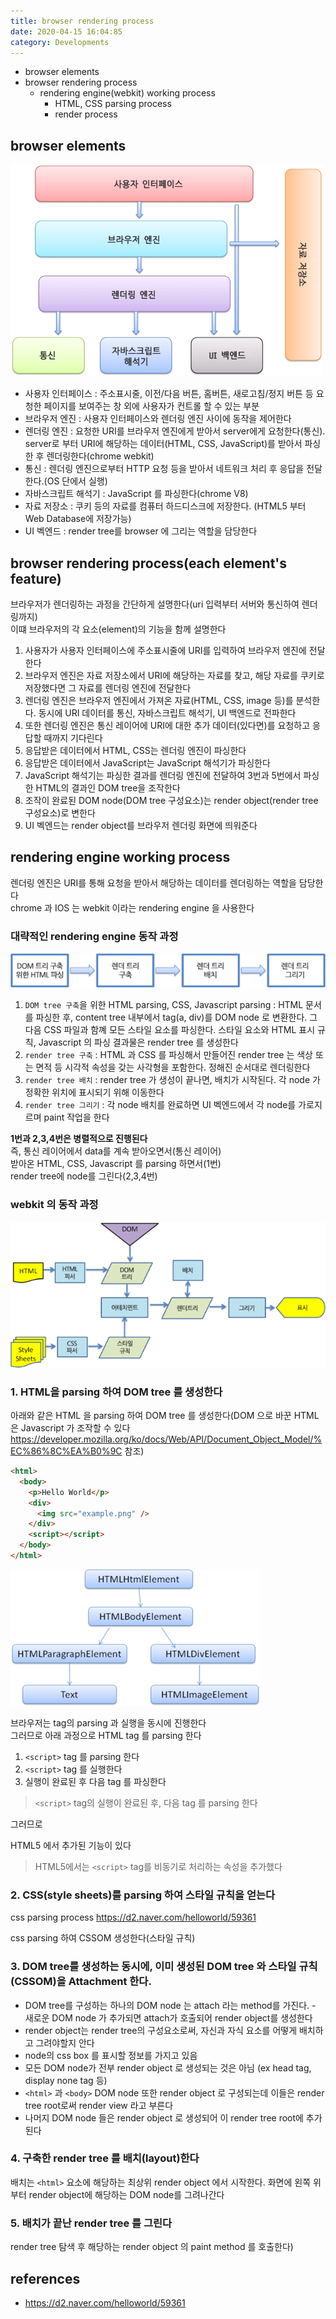 ```yaml
---
title: browser rendering process
date: 2020-04-15 16:04:85
category: Developments
---
```


- browser elements
- browser rendering process
  - rendering engine(webkit) working process
    - HTML, CSS parsing process
    - render process

## browser elements

![](images/browser.png)

- 사용자 인터페이스 : 주소표시줄, 이전/다음 버튼, 홈버튼, 새로고침/정지 버튼 등 요청한 페이지를 보여주는 창 외에 사용자가 컨트롤 할 수 있는 부분
- 브라우저 엔진 : 사용자 인터페이스와 렌더링 엔진 사이에 동작을 제어한다
- 렌더링 엔진 : 요청한 URI를 브라우저 엔진에게 받아서 server에게 요청한다(통신). server로 부터 URI에 해당하는 데이터(HTML, CSS, JavaScript)를 받아서 파싱한 후 렌더링한다(chrome webkit)
- 통신 : 렌더링 엔진으로부터 HTTP 요청 등을 받아서 네트워크 처리 후 응답을 전달한다.(OS 단에서 실행)
- 자바스크립트 해석기 : JavaScript 를 파싱한다(chrome V8)
- 자료 저장소 : 쿠키 등의 자료를 컴퓨터 하드디스크에 저장한다. (HTML5 부터 Web Database에 저장가능)
- UI 벡엔드 : render tree를 browser 에 그리는 역할을 담당한다

## browser rendering process(each element's feature)

브라우저가 렌더링하는 과정을 간단하게 설명한다(uri 입력부터 서버와 통신하여 렌더링까지)  
이떄 브라우저의 각 요소(element)의 기능을 함께 설명한다

1. 사용자가 사용자 인터페이스에 주소표시줄에 URI를 입력하여 브라우저 엔진에 전달한다
2. 브라우저 엔진은 자료 저장소에서 URI에 해당하는 자료를 찾고, 해당 자료를 쿠키로 저장했다면 그 자료를 렌더링 엔진에 전달한다
3. 렌더링 엔진은 브라우저 엔진에서 가져온 자료(HTML, CSS, image 등)를 분석한다. 동시에 URI 데이터를 통신, 자바스크립트 해석기, UI 백엔드로 전파한다
4. 또한 렌더링 엔진은 통신 레이어에 URI에 대한 추가 데이터(있다면)를 요청하고 응답할 때까지 기다린다
5. 응답받은 데이터에서 HTML, CSS는 렌더링 엔진이 파싱한다
6. 응답받은 데이터에서 JavaScript는 JavaScript 해석기가 파싱한다
7. JavaScript 해석기는 파싱한 결과를 렌더링 엔진에 전달하여 3번과 5번에서 파싱한 HTML의 결과인 DOM tree을 조작한다
8. 조작이 완료된 DOM node(DOM tree 구성요소)는 render object(render tree 구성요소)로 변한다
9. UI 벡엔드는 render object를 브라우저 렌더링 화면에 띄워준다

## rendering engine working process

렌더링 엔진은 URI를 통해 요청을 받아서 해당하는 데이터를 렌더링하는 역할을 담당한다  
chrome 과 IOS 는 webkit 이라는 rendering engine 을 사용한다

### 대략적인 rendering engine 동작 과정

![](images/renderingengine.png)

1. `DOM tree 구축`을 위한 HTML parsing, CSS, Javascript parsing : HTML 문서를 파싱한 후, content tree 내부에서 tag(a, div)를 DOM node 로 변환한다. 그 다음 CSS 파일과 함꼐 모든 스타일 요소를 파싱한다. 스타일 요소와 HTML 표시 규칙, Javascript 의 파싱 결과물은 render tree 를 생성한다
2. `render tree 구축` : HTML 과 CSS 를 파싱해서 만들어진 render tree 는 색상 또는 면적 등 시각적 속성을 갖는 사각형을 포함한다. 정해진 순서대로 렌더링한다
3. `render tree 배치` : render tree 가 생성이 끝나면, 배치가 시작된다. 각 node 가 정확한 위치에 표시되기 위해 이동한다
4. `render tree 그리기` : 각 node 배치를 완료하면 UI 벡엔드에서 각 node를 가로지르며 paint 작업을 한다

**1번과 2,3,4번은 병렬적으로 진행된다**  
즉, 통신 레이어에서 data를 계속 받아오면서(통신 레이어)  
받아온 HTML, CSS, Javascript 를 parsing 하면서(1번)  
render tree에 node를 그린다(2,3,4번)

### webkit 의 동작 과정

![](images/webkit.png)

### 1. HTML을 parsing 하여 DOM tree 를 생성한다

아래와 같은 HTML 을 parsing 하여 DOM tree 를 생성한다(DOM 으로 바꾼 HTML은 Javascript 가 조작할 수 있다 https://developer.mozilla.org/ko/docs/Web/API/Document_Object_Model/%EC%86%8C%EA%B0%9C 참조)

```html
<html>
  <body>
    <p>Hello World</p>
    <div>
      <img src="example.png" />
    </div>
    <script></script>
  </body>
</html>
```

![](images/domtree.png)

브라우저는 tag의 parsing 과 실행을 동시에 진행한다  
그러므로 아래 과정으로 HTML tag 를 parsing 한다

1. `<script>` tag 를 parsing 한다
2. `<script>` tag 를 실행한다
3. 실행이 완료된 후 다음 tag 를 파싱한다

> `<script>` tag의 실행이 완료된 후, 다음 tag 를 parsing 한다

그러므로

HTML5 에서 추가된 기능이 있다

> HTML5에서는 `<script>` tag를 비동기로 처리하는 속성을 추가했다

### 2. CSS(style sheets)를 parsing 하여 스타일 규칙을 얻는다

css parsing process https://d2.naver.com/helloworld/59361

css parsing 하여 CSSOM 생성한다(스타일 규칙)

### 3. DOM tree를 생성하는 동시에, 이미 생성된 DOM tree 와 스타일 규칙(CSSOM)을 Attachment 한다.

- DOM tree를 구성하는 하나의 DOM node 는 attach 라는 method를 가진다. - 새로운 DOM node 가 추가되면 attach가 호출되어 render object를 생성한다
- render object는 render tree의 구성요소로써, 자신과 자식 요소를 어떻게 배치하고 그려야할지 안다
- node의 css box 를 표시할 정보를 가지고 있음
- 모든 DOM node가 전부 render object 로 생성되는 것은 아님 (ex head tag, display none tag 등)
- `<html>` 과 `<body>` DOM node 또한 render object 로 구성되는데 이들은 render tree root로써 render view 라고 부른다
- 나머지 DOM node 들은 render object 로 생성되어 이 render tree root에 추가된다

### 4. 구축한 render tree 를 배치(layout)한다

배치는 `<html>` 요소에 해당하는 최상위 render object 에서 시작한다. 화면에 왼쪽 위부터 render object에 해당하는 DOM node를 그려나간다

### 5. 배치가 끝난 render tree 를 그린다

render tree 탐색 후 해당하는 render object 의 paint method 를 호출한다)

## references

- https://d2.naver.com/helloworld/59361
